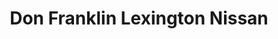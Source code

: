 ---
title: "Don Franklin Lexington Nissan"
url: /lexington/don-franklin-lexington-nissan/
shop: car
---